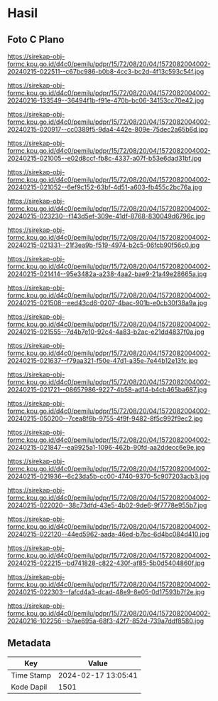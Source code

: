 # Hasil

## Foto C Plano

https://sirekap-obj-formc.kpu.go.id/d4c0/pemilu/pdpr/15/72/08/20/04/1572082004002-20240215-022511--c67bc986-b0b8-4cc3-bc2d-4f13c593c54f.jpg

https://sirekap-obj-formc.kpu.go.id/d4c0/pemilu/pdpr/15/72/08/20/04/1572082004002-20240216-133549--36494f1b-f91e-470b-bc06-34153cc70e42.jpg

https://sirekap-obj-formc.kpu.go.id/d4c0/pemilu/pdpr/15/72/08/20/04/1572082004002-20240215-020917--cc0389f5-9da4-442e-809e-75dec2a65b6d.jpg

https://sirekap-obj-formc.kpu.go.id/d4c0/pemilu/pdpr/15/72/08/20/04/1572082004002-20240215-021005--e02d8ccf-fb8c-4337-a07f-b53e6dad31bf.jpg

https://sirekap-obj-formc.kpu.go.id/d4c0/pemilu/pdpr/15/72/08/20/04/1572082004002-20240215-021052--6ef9c152-63bf-4d51-a603-fb455c2bc76a.jpg

https://sirekap-obj-formc.kpu.go.id/d4c0/pemilu/pdpr/15/72/08/20/04/1572082004002-20240215-023230--f143d5ef-309e-41df-8768-830049d6796c.jpg

https://sirekap-obj-formc.kpu.go.id/d4c0/pemilu/pdpr/15/72/08/20/04/1572082004002-20240215-021331--21f3ea9b-f519-4974-b2c5-06fcb90f56c0.jpg

https://sirekap-obj-formc.kpu.go.id/d4c0/pemilu/pdpr/15/72/08/20/04/1572082004002-20240215-021414--95e3482a-a238-4aa2-bae9-21a49e28665a.jpg

https://sirekap-obj-formc.kpu.go.id/d4c0/pemilu/pdpr/15/72/08/20/04/1572082004002-20240215-021508--eed43cd6-0207-4bac-901b-e0cb30f38a9a.jpg

https://sirekap-obj-formc.kpu.go.id/d4c0/pemilu/pdpr/15/72/08/20/04/1572082004002-20240215-021555--7d4b7e10-92c4-4a83-b2ac-e21dd4837f0a.jpg

https://sirekap-obj-formc.kpu.go.id/d4c0/pemilu/pdpr/15/72/08/20/04/1572082004002-20240215-021637--f79aa321-f50e-47d1-a35e-7e44b12e13fc.jpg

https://sirekap-obj-formc.kpu.go.id/d4c0/pemilu/pdpr/15/72/08/20/04/1572082004002-20240215-021721--08657986-9227-4b58-ad14-b4cb465ba687.jpg

https://sirekap-obj-formc.kpu.go.id/d4c0/pemilu/pdpr/15/72/08/20/04/1572082004002-20240215-050200--7cea8f6b-9755-4f9f-9482-8f5c992f9ec2.jpg

https://sirekap-obj-formc.kpu.go.id/d4c0/pemilu/pdpr/15/72/08/20/04/1572082004002-20240215-021847--ea9925a1-1096-462b-90fd-aa2ddecc6e9e.jpg

https://sirekap-obj-formc.kpu.go.id/d4c0/pemilu/pdpr/15/72/08/20/04/1572082004002-20240215-021936--6c23da5b-cc00-4740-9370-5c907203acb3.jpg

https://sirekap-obj-formc.kpu.go.id/d4c0/pemilu/pdpr/15/72/08/20/04/1572082004002-20240215-022020--38c73dfd-43e5-4b02-9de6-9f7778e955b7.jpg

https://sirekap-obj-formc.kpu.go.id/d4c0/pemilu/pdpr/15/72/08/20/04/1572082004002-20240215-022120--44ed5962-aada-46ed-b7bc-6d4bc084d410.jpg

https://sirekap-obj-formc.kpu.go.id/d4c0/pemilu/pdpr/15/72/08/20/04/1572082004002-20240215-022215--bd741828-c822-430f-af85-5b0d5404860f.jpg

https://sirekap-obj-formc.kpu.go.id/d4c0/pemilu/pdpr/15/72/08/20/04/1572082004002-20240215-022303--fafcd4a3-dcad-48e9-8e05-0d17593b7f2e.jpg

https://sirekap-obj-formc.kpu.go.id/d4c0/pemilu/pdpr/15/72/08/20/04/1572082004002-20240216-102256--b7ae695a-68f3-42f7-852d-739a7ddf8580.jpg


## Metadata

| Key        | Value               |
| ---------- | ------------------- |
| Time Stamp | 2024-02-17 13:05:41 |
| Kode Dapil | 1501                |



